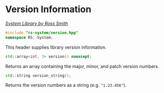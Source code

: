 # Version Information

_[System Library by Ross Smith](index.html)_

```c++
#include "rs-system/version.hpp"
namespace RS::System;
```

This header supplies library version information.

```c++
std::array<int, 3> version() noexcept;
```

Returns an array containing the major, minor, and patch version numbers.

```c++
std::string version_string();
```

Returns the version numbers as a string (e.g. `"1.23.456"`).

